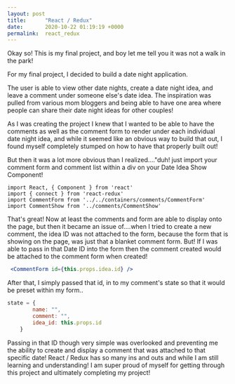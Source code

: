 ```yaml
---
layout: post
title:      "React / Redux"
date:       2020-10-22 01:19:19 +0000
permalink:  react_redux
---
```



Okay so! This is my final project, and boy let me tell you it was not a walk in the park!

For my final project, I decided to build a date night application.

The user is able to view other date nights, create a date night idea, and leave a comment under someone else's date idea. The inspiration was pulled from various mom bloggers and being able to have one area where people can share their date night ideas for other couples!

As I was creating the project I knew that I wanted to be able to have the comments as well as the comment form to render under each individual date night idea, and while it seemed like an obvious way to build that out, I found myself completely stumped on how to have that properly built out! 

But then it was a lot more obvious than I realized...."duh! just import  your comment form and comment list within a div on your Date Idea Show Component!

```
import React, { Component } from 'react'
import { connect } from 'react-redux'
import CommentForm from '../../containers/comments/CommentForm'
import CommentShow from '../comments/CommentShow'
```

  That's great! Now at least the comments and form are able to display onto the page, but then it became an issue of....when I tried to create a new comment, the idea ID was not attached to the form, because the form that is showing on the page, was just that a blanket comment form. But! If I was able to pass in that Date ID into the form then the comment created would be attached to  the comment form when created! 

```jsx
 <CommentForm id={this.props.idea.id} />

```

After that, I simply passed that id, in to my comment's state so that it would be preset within my form..

```jsx
state = {
        name: "",
        comment: "",
        idea_id: this.props.id
    }
```

Passing in that ID though very simple was overlooked and preventing me the ability to create and display a comment that was attached to that specific date! React / Redux has so many ins and outs and while I am still learning and understanding! I am super proud of myself for getting through this project and ultimately completing my project!

